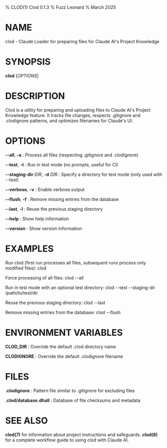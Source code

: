 % CLOD(1) Clod 0.1.3
% Fuzz Leonard
% March 2025

# NAME

clod - Claude Loader for preparing files for Claude AI's Project Knowledge

# SYNOPSIS

**clod** [*OPTIONS*]

# DESCRIPTION

Clod is a utility for preparing and uploading files to Claude AI's Project Knowledge feature. 
It tracks file changes, respects .gitignore and .clodignore patterns, and optimizes filenames 
for Claude's UI.

# OPTIONS

**--all**, **-a**
: Process all files (respecting .gitignore and .clodignore)

**--test**, **-t**
: Run in test mode (no prompts, useful for CI)

**--staging-dir** *DIR*, **-d** *DIR*
: Specify a directory for test mode (only used with --test)

**--verbose**, **-v**
: Enable verbose output

**--flush**, **-f**
: Remove missing entries from the database

**--last**, **-l**
: Reuse the previous staging directory

**--help**
: Show help information

**--version**
: Show version information

# EXAMPLES

Run clod (first run processes all files, subsequent runs process only modified files):
    clod

Force processing of all files:
    clod --all

Run in test mode with an optional test directory:
    clod --test --staging-dir /path/to/test/dir
    
Reuse the previous staging directory:
    clod --last
    
Remove missing entries from the database:
    clod --flush

# ENVIRONMENT VARIABLES

**CLOD_DIR**
: Override the default .clod directory name

**CLODIGNORE**
: Override the default .clodignore filename

# FILES

**.clodignore**
: Pattern file similar to .gitignore for excluding files

**.clod/database.dhall**
: Database of file checksums and metadata

# SEE ALSO

**clod(7)** for information about project instructions and safeguards.
**clod(8)** for a complete workflow guide to using clod with Claude AI.
